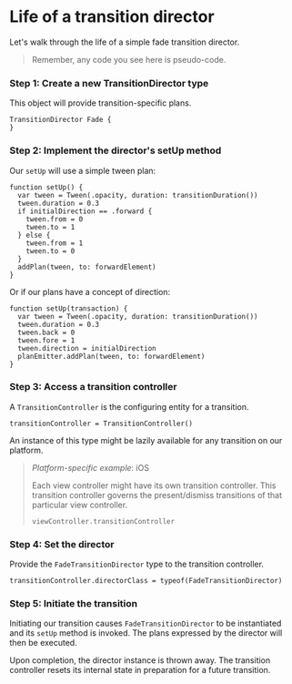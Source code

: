 # Life of a transition director

Let's walk through the life of a simple fade transition director.

> Remember, any code you see here is pseudo-code.

### Step 1: Create a new TransitionDirector type

This object will provide transition-specific plans.

```
TransitionDirector Fade {
}
```

### Step 2: Implement the director's setUp method

Our `setUp` will use a simple tween plan:

```
function setUp() {
  var tween = Tween(.opacity, duration: transitionDuration())
  tween.duration = 0.3
  if initialDirection == .forward {
    tween.from = 0
    tween.to = 1
  } else {
    tween.from = 1
    tween.to = 0
  }
  addPlan(tween, to: forwardElement)
}
```

Or if our plans have a concept of direction:

```
function setUp(transaction) {
  var tween = Tween(.opacity, duration: transitionDuration())
  tween.duration = 0.3
  tween.back = 0
  tween.fore = 1
  tween.direction = initialDirection
  planEmitter.addPlan(tween, to: forwardElement)
}
```

### Step 3: Access a transition controller

A `TransitionController` is the configuring entity for a transition.

```
transitionController = TransitionController()
```

An instance of this type might be lazily available for any transition on our platform.

> _Platform-specific example_: iOS
> 
> Each view controller might have its own transition controller. This transition controller governs the present\/dismiss transitions of that particular view controller.
> 
> ```
> viewController.transitionController
> ```

### Step 4: Set the director

Provide the `FadeTransitionDirector` type to the transition controller.

```
transitionController.directorClass = typeof(FadeTransitionDirector)
```

### Step 5: Initiate the transition

Initiating our transition causes `FadeTransitionDirector` to be instantiated and its `setUp` method is invoked. The plans expressed by the director will then be executed.

Upon completion, the director instance is thrown away. The transition controller resets its internal state in preparation for a future transition.

